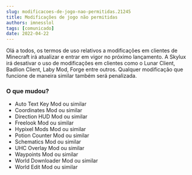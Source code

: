 ```yaml
---
slug: modificacoes-de-jogo-nao-permitidas.21245
title: Modificações de jogo não permitidas
authors: imnesslol
tags: [comunicado]
date: 2022-04-22
---
```


Olá a todos, os termos de uso relativos a modificações em clientes de Minecraft irá atualizar e entrar em vigor no próximo lançamento. A Skylux irá desativar o uso de modificações em clientes como o Lunar Client, Badlion Client, Laby Mod, Forge entre outros. Qualquer modificação que funcione de maneira similar também será penalizada.

<!-- truncate -->

### O que mudou?
* Auto Text Key Mod ou similar
* Coordinates Mod ou similar
* Direction HUD Mod ou similar
* Freelook Mod ou similar
* Hypixel Mods Mod ou similar
* Potion Counter Mod ou similar
* Schematics Mod ou similar
* UHC Overlay Mod ou similar
* Waypoints Mod ou similar
* World Downloader Mod ou similar
* World Edit Mod ou similar
